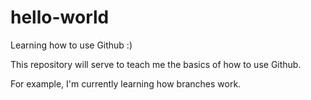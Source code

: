 # hello-world
Learning how to use Github :)

This repository will serve to teach me the basics of how to use Github.

For example, I'm currently learning how branches work.
